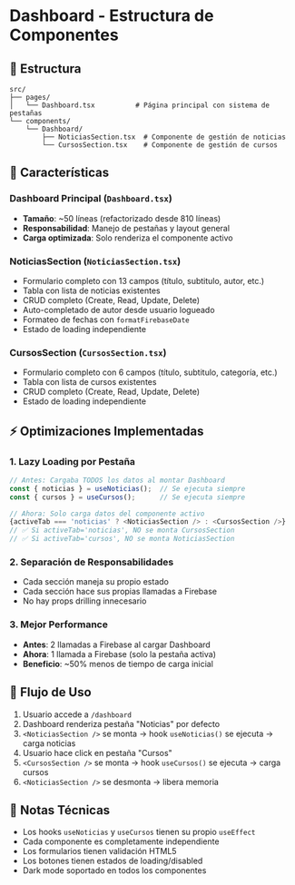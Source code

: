 # Dashboard - Estructura de Componentes

## 📁 Estructura

```
src/
├── pages/
│   └── Dashboard.tsx          # Página principal con sistema de pestañas
└── components/
    └── Dashboard/
        ├── NoticiasSection.tsx  # Componente de gestión de noticias
        └── CursosSection.tsx    # Componente de gestión de cursos
```

## 🚀 Características

### Dashboard Principal (`Dashboard.tsx`)
- **Tamaño**: ~50 líneas (refactorizado desde 810 líneas)
- **Responsabilidad**: Manejo de pestañas y layout general
- **Carga optimizada**: Solo renderiza el componente activo

### NoticiasSection (`NoticiasSection.tsx`)
- Formulario completo con 13 campos (título, subtitulo, autor, etc.)
- Tabla con lista de noticias existentes
- CRUD completo (Create, Read, Update, Delete)
- Auto-completado de autor desde usuario logueado
- Formateo de fechas con `formatFirebaseDate`
- Estado de loading independiente

### CursosSection (`CursosSection.tsx`)
- Formulario completo con 6 campos (título, subtitulo, categoría, etc.)
- Tabla con lista de cursos existentes
- CRUD completo (Create, Read, Update, Delete)
- Estado de loading independiente

## ⚡ Optimizaciones Implementadas

### 1. Lazy Loading por Pestaña
```typescript
// Antes: Cargaba TODOS los datos al montar Dashboard
const { noticias } = useNoticias();  // Se ejecuta siempre
const { cursos } = useCursos();      // Se ejecuta siempre

// Ahora: Solo carga datos del componente activo
{activeTab === 'noticias' ? <NoticiasSection /> : <CursosSection />}
// ✅ Si activeTab='noticias', NO se monta CursosSection
// ✅ Si activeTab='cursos', NO se monta NoticiasSection
```

### 2. Separación de Responsabilidades
- Cada sección maneja su propio estado
- Cada sección hace sus propias llamadas a Firebase
- No hay props drilling innecesario

### 3. Mejor Performance
- **Antes**: 2 llamadas a Firebase al cargar Dashboard
- **Ahora**: 1 llamada a Firebase (solo la pestaña activa)
- **Beneficio**: ~50% menos de tiempo de carga inicial

## 🎯 Flujo de Uso

1. Usuario accede a `/dashboard`
2. Dashboard renderiza pestaña "Noticias" por defecto
3. `<NoticiasSection />` se monta → hook `useNoticias()` se ejecuta → carga noticias
4. Usuario hace click en pestaña "Cursos"
5. `<CursosSection />` se monta → hook `useCursos()` se ejecuta → carga cursos
6. `<NoticiasSection />` se desmonta → libera memoria

## 📝 Notas Técnicas

- Los hooks `useNoticias` y `useCursos` tienen su propio `useEffect`
- Cada componente es completamente independiente
- Los formularios tienen validación HTML5
- Los botones tienen estados de loading/disabled
- Dark mode soportado en todos los componentes
